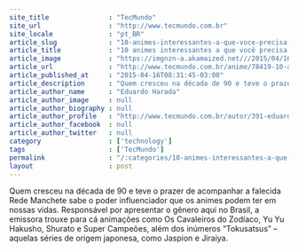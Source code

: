 ```yaml
---
site_title               : "TecMundo"
site_url                 : "http://www.tecmundo.com.br"
site_locale              : "pt_BR"
article_slug             : "10-animes-interessantes-a-que-voce-precisa-assistir-opiniao"
article_title            : "10 animes interessantes a que você precisa assistir [opinião]"
article_image            : "https://imgnzn-a.akamaized.net///2015/04/16/16082245875058-t1200x480.jpg"
article_url              : "http://www.tecmundo.com.br/anime/78419-10-animes-interessantes-voce-precisa-assistir-opiniao.htm"
article_published_at     : "2015-04-16T08:31:45-03:00"
article_description      : "Quem cresceu na década de 90 e teve o prazer de acompanhar a falecida Rede Manchete sabe o poder influenciador que os animes podem ter em nossas vidas. Responsável por apresentar o gênero aqui no Brasil, a emissora trouxe para cá animações como Os Cavaleiros do Zodíaco, Yu Yu Hakusho, Shurato e Super Campeões, além dos inúmeros “Tokusatsus” – aquelas séries de origem japonesa, como Jaspion e Jiraiya."
article_author_name      : "Eduardo Harada"
article_author_image     : null
article_author_biography : null
article_author_profile   : "http://www.tecmundo.com.br/autor/391-eduardo-harada/"
article_author_facebook  : null
article_author_twitter   : null
category                 : ['technology']
tags                     : ['TecMundo']
permalink                : "/:categories/10-animes-interessantes-a-que-voce-precisa-assistir-opiniao/"
layout                   : post
---
```


Quem cresceu na década de 90 e teve o prazer de acompanhar a falecida Rede Manchete sabe o poder influenciador que os animes podem ter em nossas vidas. Responsável por apresentar o gênero aqui no Brasil, a emissora trouxe para cá animações como Os Cavaleiros do Zodíaco, Yu Yu Hakusho, Shurato e Super Campeões, além dos inúmeros “Tokusatsus” – aquelas séries de origem japonesa, como Jaspion e Jiraiya.
